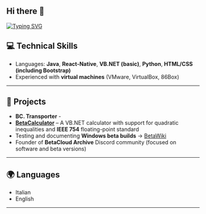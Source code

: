 ## Hi there 👋

[![Typing SVG](https://readme-typing-svg.demolab.com?font=Fira+Code&size=8&duration=2000&pause=10000&width=435&lines=I'm+a+frontend+and+backend+webdeveloper+who's+making+useful+apps+for+your+purpose)](https://git.io/typing-svg)

## 💻 Technical Skills

- Languages: **Java**, **React-Native**, **VB.NET (basic)**, **Python**, **HTML/CSS (including Bootstrap)**
- Experienced with **virtual machines** (VMware, VirtualBox, 86Box)

---

## 🚀 Projects

- **BC. Transporter** - 
- [**BetaCalculator**](https://github.com/Rixolino/BetaCalculator) – A VB.NET calculator with support for quadratic inequalities and **IEEE 754** floating-point standard
- Testing and documenting **Windows beta builds** → [BetaWiki](https://betawiki.net/wiki/User:RixolinoVM/Tested_Builds)
- Founder of **BetaCloud Archive** Discord community (focused on software and beta versions)

---

## 🌍 Languages

- Italian 
- English

---

